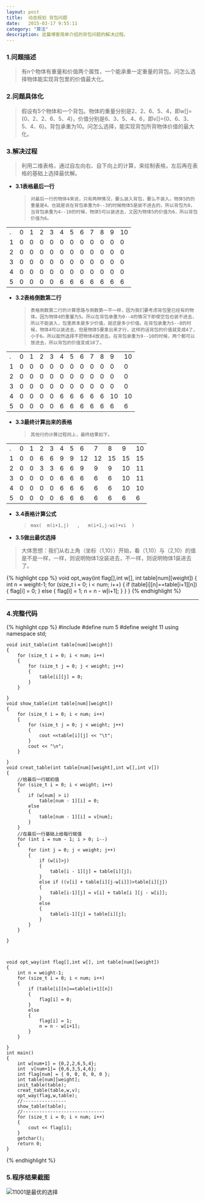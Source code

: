 ```yaml
---
layout: post
title:  动态规划 背包问题
date:   2015-03-17 9:55:11
category: "算法"
description: 这篇博客简单介绍的背包问题的解决过程。
---
```


###	1.问题描述

>	有n个物体有重量和价值两个属性，一个能承重一定重量的背包。问怎么选择物体能实现背包里的价值最大化。

###	2.问题具体化

>	假设有5个物体和一个背包。物体的重量分别是2、2、6、5、4，即w[]={0、2、2、6、5、4}，价值分别是6、3、5、4、6，即v[]={0、6、3、5、4、6}。背包承重为10。问怎么选择，能实现背包所背物体价值的最大化。

###	3.解决过程

>	利用二维表格，通过自左向右、自下向上的计算，来绘制表格，左后再在表格的基础上选择最优解。

- **3.1表格最后一行**
  
  >		对最后一行的物体4来说，只有两种情况，要么装入背包，要么不装入。物体5的的重量是4。也就是说在背包承重为0--3的时候物体5是装不进去的，所以背包为0，当背包承重为4--10的时候，物体5可以装进去，又因为物体5的价值为6，所以背包价值为6。

<table>
<tr><td>.</td><td>0</td><td>1</td><td>2</td><td>3</td><td>4</td><td>5</td><td>6</td><td>7</td><td>8</td><td>9</td><td>10</td></tr>
<tr><td>1</td><td>0</td><td>0</td><td>0</td><td>0</td><td>0</td><td>0</td><td>0</td><td>0</td><td>0</td><td>0</td><td>0</td></tr>
<tr><td>2</td><td>0</td><td>0</td><td>0</td><td>0</td><td>0</td><td>0</td><td>0</td><td>0</td><td>0</td><td>0</td><td>0</td></tr>
<tr><td>3</td><td>0</td><td>0</td><td>0</td><td>0</td><td>0</td><td>0</td><td>0</td><td>0</td><td>0</td><td>0</td><td>0</td></tr>
<tr><td>4</td><td>0</td><td>0</td><td>0</td><td>0</td><td>0</td><td>0</td><td>0</td><td>0</td><td>0</td><td>0</td><td>0</td></tr>
<tr><td>5</td><td>0</td><td>0</td><td>0</td><td>0</td><td>6</td><td>6</td><td>6</td><td>6</td><td>6</td><td>6</td><td>6</td></tr>
</table>

- **3.2表格倒数第二行**
  
  >		表格倒数第二行的计算思路与倒数第一不一样，因为我们要考虑背包里已经有的物体。因为物体4的重量为5。所以在背包承重为0--4的情况下即使空包也装不进去，所以不能装入，包里原本是多少价值，就还是多少价值。在背包承重为5--8的时候，物体4可以装进去，但是物体5要拿出来才行，这样的话背包的价值就变成4了，小于6。所以能然选择不把物体4放进去。在背包承重为9--10的时候，两个都可以放进去，所以背包的价值变成10了。
   
<table>
<tr><td>.</td><td>0</td><td>1</td><td>2</td><td>3</td><td>4</td><td>5</td><td>6</td><td>7</td><td>8</td><td>9</td><td>10</td></tr>
<tr><td>1</td><td>0</td><td>0</td><td>0</td><td>0</td><td>0</td><td>0</td><td>0</td><td>0</td><td>0</td><td>0</td><td>0</td></tr>
<tr><td>2</td><td>0</td><td>0</td><td>0</td><td>0</td><td>0</td><td>0</td><td>0</td><td>0</td><td>0</td><td>0</td><td>0</td></tr>
<tr><td>3</td><td>0</td><td>0</td><td>0</td><td>0</td><td>0</td><td>0</td><td>0</td><td>0</td><td>0</td><td>0</td><td>0</td></tr>
<tr><td>4</td><td>0</td><td>0</td><td>0</td><td>0</td><td>6</td><td>6</td><td>6</td><td>6</td><td>6</td><td>10</td><td>10</td></tr>
<tr><td>5</td><td>0</td><td>0</td><td>0</td><td>0</td><td>6</td><td>6</td><td>6</td><td>6</td><td>6</td><td>6</td><td>6</td></tr>
</table>

- **3.3最终计算出来的表格**
  
  >		其他行的计算过程同上，最终结果如下。

 
<table>
<tr><td>.</td><td>0</td><td>1</td><td>2</td><td>3</td><td>4</td><td>5</td><td>6</td><td>7</td><td>8</td><td>9</td><td>10</td></tr>
<tr><td>1</td><td>0</td><td>0</td><td>6</td><td>6</td><td>9</td><td>9</td><td>12</td><td>12</td><td>15</td><td>15</td><td>15</td></tr>
<tr><td>2</td><td>0</td><td>0</td><td>3</td><td>3</td><td>6</td><td>6</td><td>9</td><td>9</td><td>9</td><td>10</td><td>11</td></tr>
<tr><td>3</td><td>0</td><td>0</td><td>0</td><td>0</td><td>6</td><td>6</td><td>6</td><td>6</td><td>6</td><td>10</td><td>11</td></tr>
<tr><td>4</td><td>0</td><td>0</td><td>0</td><td>0</td><td>6</td><td>6</td><td>6</td><td>6</td><td>6</td><td>10</td><td>10</td></tr>
<tr><td>5</td><td>0</td><td>0</td><td>0</td><td>0</td><td>6</td><td>6</td><td>6</td><td>6</td><td>6</td><td>6</td><td>6</td></tr>
</table>

- **3.4表格计算公式**
  
  >		max(  m(i+1,j)   ,   m(i+1,j-wi)+vi  )

- **3.5做出最优选择**

>	大体思想：我们从右上角（坐标（1,10））开始，看（1,10）与（2,10）的值是不是一样，一样，则说明物体1没装进去，不一样，则说明物体1装进去了。

  
	
{% highlight cpp %}
void opt_way(int flag[],int w[], int table[num][weight])
{
	int n = weight-1;
	for (size_t i = 0; i < num; i++)
	{
		if (table[i][n]==table[i+1][n])
		{
			flag[i] = 0;
		}
		else
		{
			flag[i] = 1;
			n = n - w[i+1];
		}
	}
}
{% endhighlight %}


-------------------


### 4.完整代码



{% highlight cpp %}
	#include <iostream>
	#define num 5
	#define weight  11
	using namespace std;
		
	void init_table(int table[num][weight])
	{
		for (size_t i = 0; i < num; i++)
		{
			for (size_t j = 0; j < weight; j++)
			{
				table[i][j] = 0;
			}
		}
		
	}
	void show_table(int table[num][weight])
	{
		for (size_t i = 0; i < num; i++)
		{
			for (size_t j = 0; j < weight; j++)
			{
				cout <<table[i][j] << "\t";
			}
			cout << "\n";
		}
		
	}
	void creat_table(int table[num][weight],int w[],int v[])
	{
		//给最后一行赋初值
		for (size_t i = 0; i < weight; i++)
		{
			if (w[num] > i)
				table[num - 1][i] = 0;
			else
			{
				table[num - 1][i] = v[num];
			}
		}
		//在最后一行基础上给每行赋值
		for (int i = num - 1; i > 0; i--)
		{
			for (int j = 0; j < weight; j++)
			{
				if (w[i]>j)
				{
					table[i - 1][j] = table[i][j];
				}
				else if ((v[i] + table[i][j-w[i]])>table[i][j])
				{
					table[i-1][j] = v[i] + table[i ][j - w[i]];
				}
				else
				{
					table[i-1][j] = table[i][j];
				}
			}
		}
		
	}
		
		
		
	void opt_way(int flag[],int w[], int table[num][weight])
	{
		int n = weight-1;
		for (size_t i = 0; i < num; i++)
		{
			if (table[i][n]==table[i+1][n])
			{
				flag[i] = 0;
			}
			else
			{
				flag[i] = 1;
				n = n - w[i+1];
			}
		}
		
	}
	int main()
	{
		int w[num+1] = {0,2,2,6,5,4};
		int  v[num+1]= {0,6,3,5,4,6};
		int flag[num] = { 0, 0, 0, 0, 0 };
		int table[num][weight];
		init_table(table);
		creat_table(table,w,v);
		opt_way(flag,w,table);
		//----------------
		show_table(table);
		//------------------------------
		for (size_t i = 0; i < num; i++)
		{
			cout << flag[i];
		}
		getchar();
		return 0;
	}
{% endhighlight %}

###	5.程序结果截图

![11001是最优的选择](http://img.blog.csdn.net/20150315164106387)


